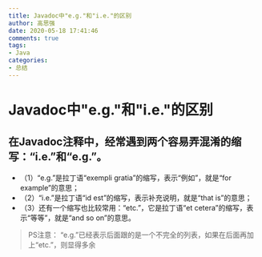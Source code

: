 ```yaml
---
title: Javadoc中"e.g."和"i.e."的区别
author: 高思强
date: 2020-05-18 17:41:46
comments: true
tags:
- Java
categories:
- 总结
---
```


# Javadoc中"e.g."和"i.e."的区别


## 在Javadoc注释中，经常遇到两个容易弄混淆的缩写：“i.e.”和“e.g.”。

- （1）“e.g.”是拉丁语“exempli gratia”的缩写，表示“例如”，就是“for example”的意思；
- （2）“i.e.”是拉丁语“id est”的缩写，表示补充说明，就是“that is”的意思；
- （3）还有一个缩写也比较常用：“etc.”，它是拉丁语“et cetera”的缩写，表示“等等”，就是“and so on”的意思。

> PS注意： “e.g.”已经表示后面跟的是一个不完全的列表，如果在后面再加上“etc.”，则显得多余